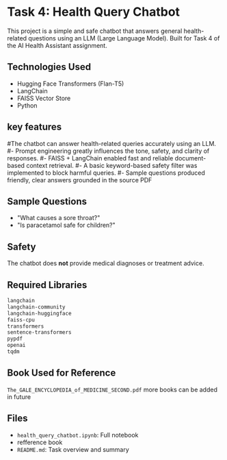 # Task 4: Health Query Chatbot

This project is a simple and safe chatbot that answers general health-related questions using an LLM (Large Language Model). Built for Task 4 of the AI Health Assistant assignment.

##  Technologies Used
- Hugging Face Transformers (Flan-T5)
- LangChain
- FAISS Vector Store
- Python

## key features

#The chatbot can answer health-related queries accurately using an LLM.
#- Prompt engineering greatly influences the tone, safety, and clarity of responses.
#- FAISS + LangChain enabled fast and reliable document-based context retrieval.
#- A basic keyword-based safety filter was implemented to block harmful queries.
#- Sample questions produced friendly, clear answers grounded in the source PDF

##  Sample Questions
- "What causes a sore throat?"
- "Is paracetamol safe for children?"

## Safety
The chatbot does **not** provide medical diagnoses or treatment advice.

##  Required Libraries
```txt
langchain
langchain-community
langchain-huggingface
faiss-cpu
transformers
sentence-transformers
pypdf
openai
tqdm
```

##  Book Used for Reference
`The_GALE_ENCYCLOPEDIA_of_MEDICINE_SECOND.pdf`
more books can be added in future

##  Files
- `health_query_chatbot.ipynb`: Full notebook 
-  refference book
- `README.md`: Task overview and summary


